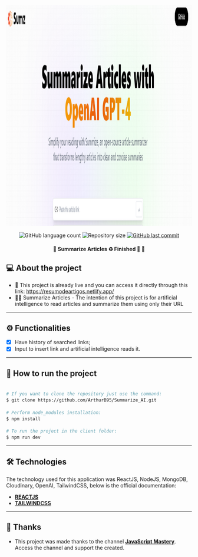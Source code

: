 <div align='center'>
<img src='.github/image.png' width='900' height='600' />
</div>

<p align="center">
  <img alt="GitHub language count" src="https://img.shields.io/github/languages/count/ArthurB95/Summarize_AI?color=%2304D361">

  <img alt="Repository size" src="https://img.shields.io/github/repo-size/ArthurB95/Summarize_AI">
  
  <a href="https://github.com/ArthurB95/CarShowCase/commits/master">
    <img alt="GitHub last commit" src="https://img.shields.io/github/last-commit/ArthurB95/Summarize_AI">
  </a>
    
</p>

<h4 align="center"> 
	🚧  Summarize Articles  ♻️ Finished 🚀 🚧
</h4>

## 💻 About the project

- 🚀 This project is already live and you can access it directly through this link: https://resumodeartigos.netlify.app/
- 👨‍💻 Summarize Articles  - The intention of this project is for artificial intelligence to read articles and summarize them using only their URL

---

## ⚙️ Functionalities

-   [x] Have history of searched links;
-   [x] Input to insert link and artificial intelligence reads it.

---

## 🚀 How to run the project

```bash

# If you want to clone the repository just use the command:
$ git clone https://github.com/ArthurB95/Summarize_AI.git

# Perform node_modules installation:
$ npm install

# To run the project in the client folder:
$ npm run dev

```

---

## 🛠 Technologies

The technology used for this application was ReactJS, NodeJS, MongoDB, Cloudinary, OpenAI, TailwindCSS, below is the official documentation:

-   **[REACTJS](https://react.dev/)**
-   **[TAILWINDCSS](https://tailwindcss.com/)**
---

## 💪 Thanks

-   This project was made thanks to the channel **[JavaScript Mastery](https://www.youtube.com/@javascriptmastery/videos)**. Access the channel and support the created.
